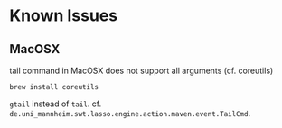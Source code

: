 # Known Issues

## MacOSX

tail command in MacOSX does not support all arguments (cf. coreutils)

```
brew install coreutils
```

`gtail` instead of `tail`. cf. `de.uni_mannheim.swt.lasso.engine.action.maven.event.TailCmd`.